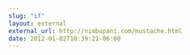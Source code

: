 ```yaml
---
slug: "if"
layout: external
external_url: http://nimbupani.com/mustache.html
date: 2012-01-02T10:39:21-06:00
---
```

